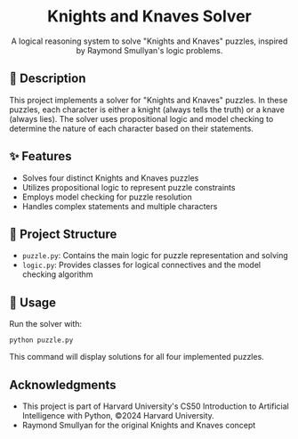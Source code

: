 <h1 align="center">Knights and Knaves Solver</h1>



<p align="center">
  A logical reasoning system to solve "Knights and Knaves" puzzles, inspired by Raymond Smullyan's logic problems.
</p>

<h2>🧩 Description</h2>

<p>
  This project implements a solver for "Knights and Knaves" puzzles. In these puzzles, each character is either a knight (always tells the truth) or a knave (always lies). The solver uses propositional logic and model checking to determine the nature of each character based on their statements.
</p>

<h2>✨ Features</h2>

<ul>
  <li>Solves four distinct Knights and Knaves puzzles</li>
  <li>Utilizes propositional logic to represent puzzle constraints</li>
  <li>Employs model checking for puzzle resolution</li>
  <li>Handles complex statements and multiple characters</li>
</ul>

<h2>📁 Project Structure</h2>

<ul>
  <li><code>puzzle.py</code>: Contains the main logic for puzzle representation and solving</li>
  <li><code>logic.py</code>: Provides classes for logical connectives and the model checking algorithm</li>
</ul>

<h2>🚀 Usage</h2>

<p>Run the solver with:</p>

<pre><code>python puzzle.py</code></pre>

<p>This command will display solutions for all four implemented puzzles.</p>



<h2>Acknowledgments</h2>

<ul>
  <li>This project is part of Harvard University's CS50 Introduction to Artificial Intelligence with Python, ©2024 Harvard University. </li>
  <li>Raymond Smullyan for the original Knights and Knaves concept</li>
</ul>
